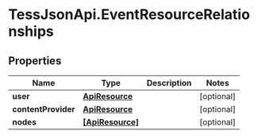 # TessJsonApi.EventResourceRelationships

## Properties
Name | Type | Description | Notes
------------ | ------------- | ------------- | -------------
**user** | [**ApiResource**](ApiResource.md) |  | [optional] 
**contentProvider** | [**ApiResource**](ApiResource.md) |  | [optional] 
**nodes** | [**[ApiResource]**](ApiResource.md) |  | [optional] 


